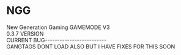 # NGG
New Generation Gaming GAMEMODE V3 <br>
0.3.7 VERSION <br>
CURRENT BUG-------------------------<br>
GANGTAGS DONT LOAD ALSO BUT I HAVE FIXES FOR THIS SOON<br>
